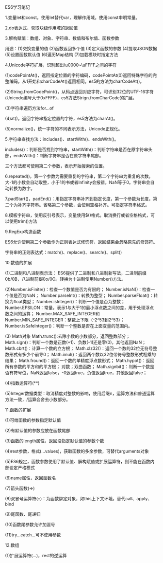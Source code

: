 ES6学习笔记

1.变量let和const，使用let替代var，理解作用域。使用const申明常量。


2.do表达式，获取块级作用域的返回值


3.解构赋值：数组、对象、字符串、数值和布尔值、函数参数

用途：(1)交换变量的值 (2)函数返回多个值 (3)定义函数的参数 (4)提取JSON数据 (5)设置函数默认值 (6)遍历Map结构 (7)加载模块时指定方法

  
4.Unicode字符扩展，识别超出\u0000~\uFFFF之间的字符

(1)codePointAt()，返回指定位置的字符编码，codePointAt(0)返回特殊字符的完整编码，从1开始和charCodeAt()返回相同。es5的方法为charCodeAt()。

(2)String.fromCodePoint()，从码点返回对应字符，可识别32位的UTF-16字符(Unicode编号大于0xFFFF)，es5方法Strign.fromCharCode的扩展。

(3)字符串遍历方法for...of

(4)at()，返回字符串指定位置的字符，es5方法为charAt()。

(5)normalize()，统一字符的不同表示方法，Unicode正规化。


5.字符串查找方法：includes()、startWith()、endsWith()。

includes()：判断是否找到字符串，startWith()：判断字符串是否在原字符串头部，endsWith()：判断字符串是否在原字符串尾部。

三个方法都可使用第二个参数，表示开始搜索的位置。


6.repeated()，第一个参数为需要重复的字符串，第二个字符串为重复的次数。大-1的小数会自动取整，小于1的书或者Infinity会报错。NaN等于0。字符串会自动转换为数字。


7.padStart()，padEnd()：用指定字符串补齐到指定长度，第一个参数为长度，第二个为补齐字符串。省略第二个参数，会使用空格补齐。可指定字符串格式。


8.模板字符串，使用反引号表示，变量使用$()格式。取消换行或者空格格式，可以使用trim()方法


9.RegExp构造函数

ES6允许使用第二个参数作为正则表达式修饰符，返回结果会忽略原先的修饰符。

字符串的正则表达式：match()、replace()、search()、split()


10.数值的扩展

(1)二进制和八进制表示法： ES6提供了二进制和八进制新写法，二进制前缀0b/0B，八进制前缀0o/0O。转换为十进制使用Number()方法。

(2)Number.isFinite()：检查一个数值是否为有限的；
Number.isNaN()：检查一个值是否为NaN；
Number.parseInt()：转换为整型；
Number.parseFloat()：转换为float类型；
Number.isInteger()：判断一个值是否为整数；
Number.EPSILON：常量，表示1与大于1的最小浮点数之间的差，用于处理浮点数之间的运算；
Number.MAX_SAFE_INTEGER和Number.MIN_SAFE_INTEGER：整数上下限（-2^53到2^53）；
Number.isSafeInteger()：判断一个整数是否在上面变量的范围内。

(3) Math对象
Math.trunc():去除小数的小数部分，返回整数部分；
Math.sign()：判断一个数是正数(+1)、负数(-1)还是零(0)，其他返回NaN；
Math.cbrt()：计算一个数的立方根；
Math.clz32()：返回一个数的32位无符号整数形式有多少个前导0；
Math.imul()：返回两个数以32位带符号整数形式相乘的结果；
Math.fround()：返回一个数的单精度浮点数形式；
Math.hypot()：返回所有参数的平方和的平方根；
对数；双曲函数；
Math.signbit()：判断一个数是否有符号位，NaN返回false，-0返回true，负值返回true，其他返回false；

(4)指数运算符(**)

(5)Integer数据类型：取消精度对整数的影响，使用后缀n，运算方法和普通运算方法一致，/运算会舍去小数部分。


11.函数的扩展

(1)可给函数的参数指定默认值

(2)有默认值的参数应放在函数尾部

(3)函数的length属性，返回没指定默认值的参数个数

(4)rest参数，格式(...values)，获取函数的多余参数，可替代arguments对象

(5)ES6规定，函数参数使用了默认值、解构赋值或扩展运算符，则不能在函数内部设定严格模式

(6)name属性，返回函数名

(7)箭头函数(=>)

(8)双冒号运算符(::)：为函数绑定对象，如this上下文环境，替代call、apply、bind

(9)尾函数、尾递归

(10)函数尾参数允许加逗号

(11)try...catch...可不使用参数


12.数组

(1)扩展运算符(...)，rest的逆运算


